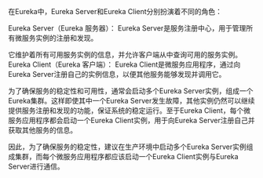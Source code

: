 在Eureka中，Eureka Server和Eureka Client分别扮演着不同的角色：

Eureka Server（Eureka 服务器）： Eureka Server是服务注册中心，用于管理所有微服务实例的注册和发现。

它维护着所有可用服务实例的信息，并允许客户端从中查询可用的服务实例。 Eureka Client（Eureka 客户端）： Eureka Client是微服务应用程序，通过向Eureka Server注册自己的实例信息，以便其他服务能够发现并调用它。

为了确保服务的稳定性和可用性，通常会启动多个Eureka Server实例，组成一个Eureka集群。这样即使其中一个Eureka Server发生故障，其他实例仍然可以继续提供服务注册和发现的功能，保证系统的稳定运行。至于Eureka Client，每个微服务应用程序都会启动一个Eureka Client实例，用于向Eureka Server注册自己并获取其他服务的信息。

因此，为了确保服务的稳定性，建议在生产环境中启动多个Eureka Server实例组成集群，而每个微服务应用程序都应该启动一个Eureka Client实例与Eureka Server进行通信。